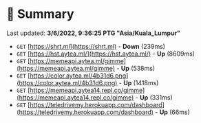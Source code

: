 # 📖 Summary
Last updated: **3/6/2022, 9:36:25 PTG "Asia/Kuala_Lumpur"**

- `GET` [https://shrt.ml](https://shrt.ml) - **Down** (239ms)
- `GET` [https://hst.aytea.ml/](https://hst.aytea.ml/) - **Up** (8609ms)
- `GET` [https://memeapi.aytea.ml/gimme](https://memeapi.aytea.ml/gimme) - **Up** (538ms)
- `GET` [https://color.aytea.ml/4b31d6.png](https://color.aytea.ml/4b31d6.png) - **Up** (1418ms)
- `GET` [https://memeapi.aytea14.repl.co/gimme](https://memeapi.aytea14.repl.co/gimme) - **Up** (331ms)
- `GET` [https://teledrivemy.herokuapp.com/dashboard](https://teledrivemy.herokuapp.com/dashboard) - **Up** (66ms)
